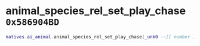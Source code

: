 # animal_species_rel_set_play_chase `0x586904BD`

```lua
natives.ai_animal.animal_species_rel_set_play_chase(_unk0 --[[ number ]], _unk1 --[[ number ]], _unk2 --[[ number ]])
```